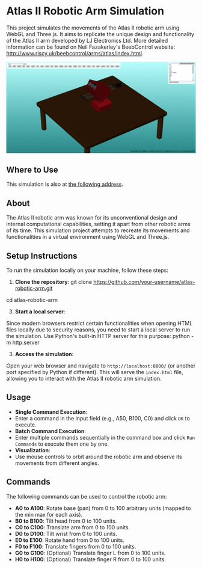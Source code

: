 # Atlas II Robotic Arm Simulation

This project simulates the movements of the Atlas II robotic arm using WebGL and Three.js. It aims to replicate the unique design and functionality of the Atlas II arm developed by LJ Electronics Ltd. More detailed information can be found on Neil Fazakerley's BeebControl website: http://www.riscy.uk/beebcontrol/arms/atlas/index.html.

![Demo](/images/atlas.png)

## Where to Use

This simulation is also at [the following address](https://diggedypomme.com/stu/arm11.html).

## About

The Atlas II robotic arm was known for its unconventional design and internal computational capabilities, setting it apart from other robotic arms of its time. This simulation project attempts to recreate its movements and functionalities in a virtual environment using WebGL and Three.js.

## Setup Instructions

To run the simulation locally on your machine, follow these steps:

1. **Clone the repository**:
git clone https://github.com/your-username/atlas-robotic-arm.git

cd atlas-robotic-arm

3. **Start a local server**:

Since modern browsers restrict certain functionalities when opening HTML files locally due to security reasons, you need to start a local server to run the simulation. Use Python's built-in HTTP server for this purpose:
python -m http.server


3. **Access the simulation**:

Open your web browser and navigate to `http://localhost:8000/` (or another port specified by Python if different). This will serve the `index.html` file, allowing you to interact with the Atlas II robotic arm simulation.

## Usage

- **Single Command Execution**:
- Enter a command in the input field (e.g., A50, B100, C0) and click `OK` to execute.
- **Batch Command Execution**:
- Enter multiple commands sequentially in the command box and click `Run Commands` to execute them one by one.
- **Visualization**:
- Use mouse controls to orbit around the robotic arm and observe its movements from different angles.

## Commands

The following commands can be used to control the robotic arm:

- **A0 to A100**: Rotate base (pan) from 0 to 100 arbitrary units (mapped to the min max for each axis).
- **B0 to B100**: Tilt head from 0 to 100 units.
- **C0 to C100**: Translate arm from 0 to 100 units.
- **D0 to D100**: Tilt wrist from 0 to 100 units.
- **E0 to E100**: Rotate hand from 0 to 100 units.
- **F0 to F100**: Translate fingers from 0 to 100 units.
- **G0 to G100**: (Optional) Translate finger L from 0 to 100 units.
- **H0 to H100**: (Optional) Translate finger R from 0 to 100 units.

